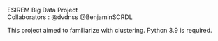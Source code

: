 ESIREM Big Data Project \
Collaborators : @dvdnss @BenjaminSCRDL

This project aimed to familiarize with clustering. Python 3.9 is required.
